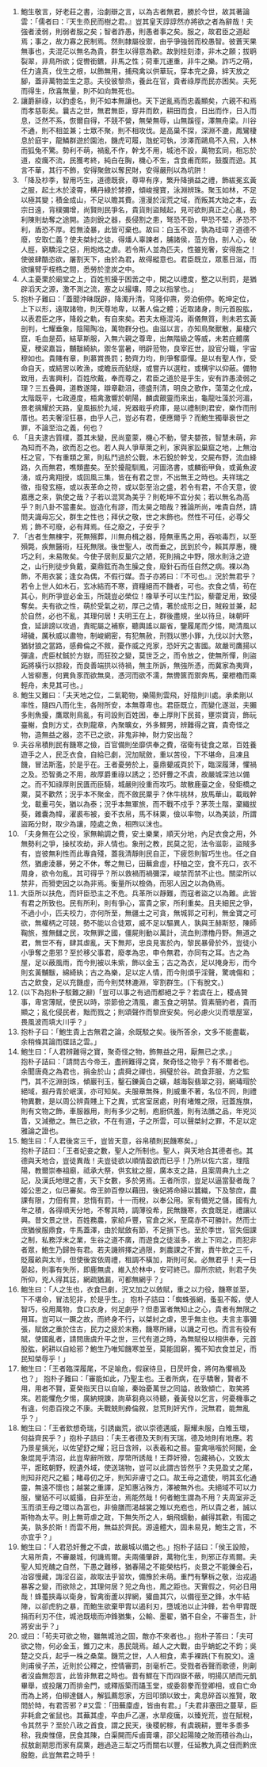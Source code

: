 1. 鮑生敬言，好老莊之書，治劇辯之言，以為古者無君，勝於今世，故其著論雲：「儒者曰：『天生烝民而樹之君。』豈其皇天諄諄然亦將欲之者為辭哉！夫強者淩弱，則弱者服之矣；智者詐愚，則愚者事之矣。服之，故君臣之道起焉；事之，故力寡之民制焉。然則隸屬役禦，由乎爭強弱而校愚智。彼蒼天果無事也，夫混茫以無名為貴，群生以得意為歡。故剝桂刻漆，非木之願；拔鹖裂翠，非鳥所欲；促轡銜鑣，非馬之性；荷車兀運重，非牛之樂。詐巧之萌，任力違真，伐生之根，以飾無用，捕飛禽以供華玩，穿本完之鼻，絆天放之腳，蓋非萬物並生之意。夫役彼黎烝，養此在官，貴者祿厚而民亦困矣。夫死而得生，欣喜無量，則不如向無死也。
2. 讓爵辭祿，以釣虛名，則不如本無讓也。天下逆亂焉而忠義顯矣，六親不和焉而孝慈彰矣。曩古之世，無君無臣，穿井而飲，耕田而食，日出而作，日入而息，泛然不系，恢爾自得，不競不營，無榮無辱，山無蹊徑，澤無舟梁。川谷不通，則不相並兼；士眾不聚，則不相攻伐。是高巢不探，深淵不漉，鳳鸞棲息於庭宇，龍鱗群遊於園池，饑虎可履，虺蛇可執，涉澤而鷗鳥不入飛，入林而狐兔不驚。勢利不萌，禍亂不作，幹戈不用，城池不設，萬物玄同，相忘於道，疫癘不流，民獲考終，純白在胸，機心不生，含食甫而熙，鼓腹而遊。其言不華，其行不飾，安得聚斂以奪民財，安得嚴刑以為坑阱！
3. 「降及杪季，智用巧生，道德既衰，尊卑有序，繁升降損益之禮，飾紱冕玄黃之服，起土木於淩霄，構丹綠於棼撩，傾峻搜寶，泳淵辨珠。聚玉如林，不足以極其變；積金成山，不足以贍其費。澶漫於淫荒之域，而叛其大始之本，去宗日遠，背樸彌增，尚賢則民爭名，貴貨則盜賊起，見可欲則真正之心亂，勢利陳則劫奪之途開。造剡銳之器，長侵割之患，弩恐不勁，甲恐不堅，矛恐不利，盾恐不厚。若無淩暴，此皆可棄也。故曰：白玉不毀，孰為珪璋？道德不廢，安取仁義？使夫桀紂之徒，得燔人辜諫者，脯諸侯，菹方伯，剖人心，破人脛，窮驕淫之惡，用炮烙之虐。若令斯人並為匹夫，性雖兇奢，安得施之！使彼肆酷恣欲，屠割天下，由於為君，故得縱意也。君臣既立，眾慝日滋，而欲攘臂乎桎梏之間，悉勞於塗炭之中。
4. 人主憂栗於廟堂之上，百姓煎擾乎困苦之中，閑之以禮度，整之以刑罰，是猶辟滔天之源，激不測之流，塞之以撮壤，障之以指掌也。」
5. 抱朴子難曰：「蓋聞沖昧既辟，降濁升清，穹隆仰燾，旁泊俯停。乾坤定位，上下以形，遠取諸物，則天尊地卑，以著人倫之體；近取諸身，則元首股肱，以表君臣之序，降殺之軌，有自來矣。若夫太極混沌，兩儀無質，則未若玄黃剖判，七耀垂象，陰陽陶冶，萬物群分也。由滋以言，亦知鳥聚獸散，巢棲穴竄，毛血是茹，結草斯服，入無六親之尊卑，出無階級之等威，未若庇體廣夏，稉梁嘉旨，黼黻綺紈，禦冬當暑，明辟蒞物，良宰匠世，設官分職，宇宙穆如也。貴賤有章，則慕賞畏罰；勢齊力均，則爭奪靡憚。是以有聖人作，受命自天，或結罟以畋漁，或瞻辰而鉆燧，或嘗卉以選粒，或構宇以仰蔽。備物致用，去害興利，百姓欣戴，奉而尊之，君臣之道於是乎生，安有詐愚淩弱之理？三五叠興，道教遂隆，辯章勸沮，德盛刑清，明良之歌作，蕩蕩之化成，太階既平，七政遵度，梧禽激響於朝陽，麟虞覿靈而來出，龜龍吐藻於河湄，景老摛耀於天路，皇風振於九域，兇器戢乎府庫，是以禮制則君安，樂作而刑厝也。若夫奢淫狂暴，由乎人己，豈必有君，便應爾乎？而鮑生獨舉衰世之罪，不論至治之義，何也？
6. 「且夫逮古質樸，蓋其未變，民尚童蒙，機心不動，譬夫嬰孩，智慧未萌，非為知而不為，欲而忍之也。若人與人爭草萊之利，家與家訟巢窟之地，上無治枉之官，下有重類之黨，則私鬥過於公戰，木石銳於幹戈，交屍布野，流血絳路，久而無君，噍類盡矣。至於擾龍馴鳳，河圖洛書，或麟銜甲負，或黃魚波湧，或丹禽翔授，或回風三集，皆在有君之世，不出無王之時也。夫祥瑞之徵，指發玄極，或以表革命之符，或以彰至治之盛，若令有君，不合天意，彼嘉應之來，孰使之哉？子若以混冥為美乎？則乾坤不宜分矣；若以無名為高乎？則八卦不當畫矣。豈造化有謬，而太昊之暗哉？雅論所尚，唯貴自然，請問夫識母忘父，群生之性也；拜伏之敬，世之末飾也。然性不可任，必尊父焉；飾不可廢，必有拜焉。任之廢之，子安乎？
7. 「古者生無棟宇，死無殯葬，川無舟楫之器，陸無車馬之用，吞啖毒烈，以至殞斃，疾無醫術，枉死無限。後世聖人，改而垂之，民到於今，賴其厚惠，機巧之利，未易敗矣。今使子居則反巢穴之陋，死則捐之中野，限水則泳之遊之，山行則徒步負戴，棄鼎鉉而為生臊之食，廢針石而任自然之病。裸以為飾，不用衣裳；逢女為偶，不假行媒。吾子亦將曰：『不可也。』況於無君乎？若令上世人如木石，玄冰結而不寒，資糧絕而不饑者，可也。衣食之情，茍在其心，則所爭豈必金玉，所競豈必榮位！橡草予可以生鬥訟，藜藿足用，致侵奪矣。夫有欲之性，萌於受氣之初，厚己之情，著於成形之日，賊殺並兼，起於自然，必也不亂，其理何居！夫明王在上，群後盡規，坐以待旦，昧朝旰食，延誹謗以攻過，責昵屬之補察，聽輿謠以屬省，鑒履尾而夕惕，飏清風以埽穢，厲秋威以肅物，制峻網密，有犯無赦，刑戮以懲小罪，九伐以討大憝，猶豺狼之當路，感彜倫之不敘，憂作威之兇家，恐奸宄之害國。故嚴司鷹揚以彈違，虎臣杖鋮於方嶽，而狂狡之變，莫世乏之，而令放之，使無所憚，則盜跖將橫行以掠殺，而良善端拱以待禍，無主所訴，無強所憑，而冀家為夷齊，人皆柳惠，何異負豕而欲無臭，憑河而欲不濡，無轡篋而禦奔馬，棄枻櫓而乘輕舟，未見其可也。」
8. 鮑生又難曰：「夫天地之位，二氣範物，樂陽則雲飛，好陰則川處。承柔剛以率性，隨四八而化生，各附所安，本無尊卑也。君臣既立，而變化遂滋，夫獺多則魚擾，鷹眾則鳥亂，有司設則百姓困，奉上厚則下民貧，壅崇寶貨，飾玩臺榭，食則方丈，衣則龍章，內聚曠女，外多鰥男，辨難得之寶，貴奇怪之物，造無益之器，恣不已之欲，非鬼非神，財力安出哉？
9. 夫谷帛積則民有饑寒之儉，百官備則坐靡供奉之費，宿衛有徒食之眾，百姓養遊手之人，民乏衣食，自給已劇，況加賦斂，重以苦役，下不堪命，且凍且饑，冒法斯濫，於是乎在。王者憂勞於上，臺鼎顰戚頁於下，臨深履薄，懼禍之及。恐智勇之不用，故厚爵重祿以誘之；恐奸釁之不虞，故嚴城深池以備之。而不知祿厚則民匱而臣騎，城嚴則役重而攻巧。故散鹿臺之金，發鉅橋之粟，莫不歡然；況乎本不聚金，而不斂民粟乎？休牛桃林，放馬華山，載戢幹戈，載櫜弓矢，猶以為泰；況乎本無軍旅，而不戰不戍乎？茅茨土階，棄織拔葵，雜囊為幃，濯裘布被，妾不衣帛，馬不秣粟，儉以率物，以為美談，所謂盜跖分財，取少為讓，陸處之魚，相煦以沫也。
10. 「夫身無在公之役，家無輸調之費，安土樂業，順天分地，內足衣食之用，外無勢利之爭，操杖攻劫，非人情也。象刑之教，民莫之犯，法令滋彰，盜賊多有，豈彼無利性而此專貪殘，蓋我清靜則民自正，下疲怨則智巧生也。任之自然，猶慮淩暴，勞之不休，奪之無已，田蕪倉虛，杼柚之空，食不充口，衣不周身，欲令勿亂，其可得乎？所以救禍而禍彌深，峻禁而禁不止也。關梁所以禁非，而猾吏因之以為非焉。衡量所以檢偽，而邪人因之以為偽焉。
11. 大臣所以扶危，而奸臣恐主之不危。兵革所以靜難，而寇者盜之以為難。此皆有君之所致也。民有所利，則有爭心，富貴之家，所利重矣。且夫細民之爭，不過小小，匹夫校力，亦何所至，無疆土之可貪，無城郭之可利，無金寶之可欲，無權柄之可競，勢不能以合徒眾，威不足以驅異人，孰與王赫斯怒，陳師鞠旅，推無讎之民，攻無罪之國，僵屍則動以萬計，流血則漂櫓丹野。無道之君，無世不有，肆其虐亂，天下無邦，忠良見害於內，黎民暴骨於外，豈徒小小爭奪之患邪？至於移父事君，廢孝為忠，申令無君，亦同有之耳。古之為屋，足以蔽風雨，而今則被以朱紫，飾以金玉；古之為衣，足以掩身形，而今則玄黃黼黻，綿綺紈；古之為樂，足以定人情，而今則煩乎淫聲，驚魂傷和；古之飲食，足以充饑虛，而今則焚林漉淵，宰割群生。(下有脫文。)
12. (以下為抱朴子駁難之辭)「豈可以事之有過而都絕之乎？若虞在上，稷卨贊事，卑宮薄賦，使民以時，崇節儉之清風，肅玉食之明禁。質素簡約者，貴而顯之；亂化侵民者，黜而戮之；則頌聲作而黎庶安矣。何必慮火災而壞屋室，畏風波而填大川乎？」
13. 抱朴子曰：「鮑生貴上古無君之論，余既駁之矣。後所答余，文多不能盡載，余稍條其論而牒詰之雲。」
14. 鮑生曰：「人君辨難得之寶，聚奇怪之物，飾無益之用，厭無已之求。」  
抱朴子詰曰：「請問古今帝王，盡辨難得之寶，聚奇怪之物乎？有不爾者也。余聞唐堯之為君也，捐金於山；虞舜之禪也，捐璧於谷。疏食菲服，方之監門，其不汔淵剖珠，傾巖刊玉，鑿石鑠黃白之礦，越海裂翡翠之羽，網瑇瑁於絕域，掘丹青於岷漢，亦可知矣。夫服章無殊，則威重不著，名位不同，則禮物異數，是以周公辨貴賤上下之異，式宮室居處，則有堵雉之限，冠蓋旌旗，則有文物之飾，車服器用，則有多少之制，庖廚供羞，則有法膳之品，年兇災眚，又減撤之。無已之欲，不在有道，子之所雲，可以聲桀紂之罪，不足以定雅論之證也。
15. 鮑生曰：「人君後宮三千，豈皆天意，谷帛積則民饑寒矣。」  
抱朴子詰曰：「王者妃妾之數，聖人之所制也。聖人，與天地合其德者也。其德與天地合，豈徒異哉！夫豈徒欲以順情盈欲而已乎！乃所以佐六宮，理陰陽，教爾崇奉祖廟，祗承大祭，供玄紞之服，廣本支之路，且案周典九土之記，及漢氏地理之書，天下女數，多於男焉。王者所宗，豈足以逼當娶者哉？姬公思之，似已審矣。帝王帥百僚以藉田，後妃將命婦以蠶織，下及黎庶，農課有限，力佃有賞，怠惰有罰，十一而稅，以奉公用。家有備兇之儲，國有九年之積，各得順天分地，不奪其時，調薄役希，民無饑寒，衣食既足，禮讓以興。昔文景之世，百姓務農，家給戶豐，官倉之米，至腐赤不可勝計。然而士庶猶侯服鼎食，牛馬蓋澤，由於賦斂有節，不足損下也。至於季世，官失佃課之制，私務浮末之業，生谷之道不廣，而遊食之徒滋多，故上下同之，而犯非者眾，鮑生乃歸咎有君。若夫譏辨擇之過限，刺農課之不實，責牛飲之三千，貶履畝與太半，但使後宮依周禮，租調不橫加，斯則可矣。必無君乎！夫一日晏起，則事有失所，即鹿無虞，維入於林中，安可終已。靡所宗統，則君子失所仰，兇人得其誌，網疏猶漏，可都無網乎？」
16. 鮑生曰：「人之生也，衣食已劇，況又加之以斂賦，重之以力役，饑寒並至，下不堪命，冒法犯非，於是乎生。」
抱朴子詰曰：「蜘蛛張網，蚤虱不餒，使人智巧，役用萬物，食口衣身，何足劇乎？但患富者無知止之心，貴者有無限之用耳。豈可以一蹶之故，而終身不行，以桀紂之虐，思乎無主也。夫言主事彌張，賦斂之重於住古，民力之疲於末務，饑寒所緣，以譏之可也。而言有役有賦，使國亂者，請問唐虞升平之世，三代有道之時，為無賦役以相供奉，元首股肱，躬耕以自給邪？鮑生乃唯知饑寒並至，莫能固窮，獨不知衣食並足，而民知榮辱乎！」
17. 鮑生曰：「王者臨深履尾，不足喻危，假寐待旦，日昃旰食，將何為懼禍及也？」
抱朴子難曰：「審能如此，乃聖主也。王者所病，在乎驕奢，賢者不用，用者不賢，夏癸指天日以自喻，秦始憂萬世之同謚，故致傾亡，取笑將來。若能懼危夕惕，廣納規諫，詢草芻堯以待聽，養黃發以乞言，何憂機事之有違，何患百揆之不康。夫戰兢則彜倫敘，怠荒則奸宄作，況無君，能無亂乎？」
18. 鮑生曰：「王者欽想奇瑞，引誘幽荒，欲以崇德邁威，厭耀未服，白雉玉環，何益齊民乎？」抱朴子詰曰：「夫王者德及天則有天瑞，德及地則有地應。若乃景星摛光，以佐望舒之耀；冠日含辨，以表羲和之晷。靈禽嗈喈於阿閣，金象焜晃乎清沼，此豈卑辭所致，厚幣所誘哉！王莽奸猾，包藏禍心，文致太平，誑眩朝野，貺遺外域，使送瑞物，豈可以此謂古皆然乎？夫見盈丈之尾，則知非咫尺之軀；睹尋仞之牙，則知非膚寸之口。故王母之遣使，明其玄化通靈，無遠不懷也；越裳之重譯，足知惠沾殊方，澤被無外也。夫絕域不可以力服，蠻貊不可以威攝，自非至治，焉能然哉！何者鮑生謂為不用？夫周室非乏玉而須王母之環以為富也，非儉膳而渴越裳之雉以充庖也，所以貴之者，誠以斯物為太平。則上無苛虐之政，下無失所之人，蜎飛蠕動，鹹得其歡，有國之美，孰多於斯！而雲不用，無益於齊民。源遠體大，固未易見，鮑生之言，不亦宜乎？」
19. 鮑生曰：「人君恐奸釁之不虞，故嚴城以備之也。」抱朴子詰曰：「侯王設險，大易所貴，不審嚴城，何譏焉爾。夫兩儀肇辟，萬物化生，則邪正存焉爾。夫聖人知兇醜之自然，下愚之難移，猶春陽之不能榮枯朽，炎景之不能鑠金石，冶容慢藏，誨淫召盜，故取法乎習坎，備豫於未萌。重門有擊柝之敬，治戎遏暴客之變，而欲除之，其理何居？兕之角也，鳳之距也。天實假之，何必日用哉！蜂蠆挾毒以衛身，智禽銜蘆以捍網，獾曲其穴，以備徑至之鋒，水牛結陣，以卻虎豹之暴，而鮑生欲棄甲胄以遏利刃，墮城池以止沖鋒，若令甲胄既捐而利刃不住，城池既壞而沖鋒猶集，公輸、墨翟，猶不自全，不審吾生，計將安出乎？」
20. 或曰：「茍夫可欲之物，雖無城池之固，敵亦不來者也。」抱朴子答曰：「夫可欲之物，何必金玉，錐刀之末，愚民競焉。越人之大戰，由乎蚺蛇之不鈞；吳楚之交兵，起乎一株之桑葉。饑荒之世，人人相食，素手裸跣(下有脫文)。遠則甫侯子羔，近則於公釋之，控情審罰，剖毫析芒。受戮者吞聲而歌德，則劓者沒齒無怨言，此皆非無君之時也。昔有鰥在下而四嶽不蔽，明揚仄陋而元凱畢舉，或投屠刀而排金門，或釋版築而躡玉堂，或委芻豢而登卿相，或自亡命而為上將，伯柳達讎人，解狐薦怨家，方回叩頭以致士，禽息碎首以推賢，敢問於時，有君否邪？#又雲：「田蕪廩虛，皆由有君。」「夫君非塞田之蔓草，臣非耗倉之雀鼠也。其蕪其虛，卒由戶乙運，水旱疫癘，以臻兇荒，豈在賦稅，令其然乎？至於八政之首食，謂之民天，後稷躬稼，有虞親耕，豐年多黍多稌，我庾惟億，民食其陳，白渠開而斥鹵膏壤，邵父起陽陵之陂而積谷為山，叔敖創期思而家有腐粟，趙過造三犁之巧而關右以豐，任延教九真之佃而黔庶殷飽，此豈無君之時乎！
